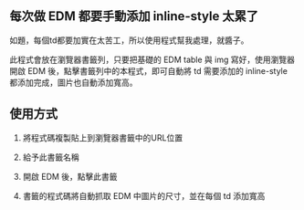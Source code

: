 ## 每次做 EDM 都要手動添加 inline-style 太累了

如題，每個td都要加實在太苦工，所以使用程式幫我處理，就醬子。

此程式會放在瀏覽器書籤列，只要把基礎的 EDM table 與 img 寫好，使用瀏覽器開啟 EDM 後，點擊書籤列中的本程式，即可自動將 td 需要添加的 inline-style 都添加完成，圖片也自動添加寬高。

## 使用方式

1. 將程式碼複製貼上到瀏覽器書籤中的URL位置

2. 給予此書籤名稱

3. 開啟 EDM 後，點擊此書籤

4. 書籤的程式碼將自動抓取 EDM 中圖片的尺寸，並在每個 td 添加寬高
